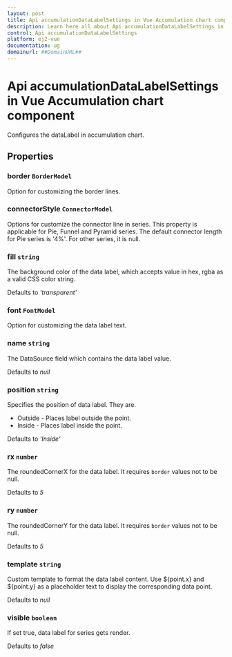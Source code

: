 ```yaml
---
layout: post
title: Api accumulationDataLabelSettings in Vue Accumulation chart component | Syncfusion
description: Learn here all about Api accumulationDataLabelSettings in Syncfusion Vue Accumulation chart component of Syncfusion Essential JS 2 and more.
control: Api accumulationDataLabelSettings 
platform: ej2-vue
documentation: ug
domainurl: ##DomainURL##
---
```


# Api accumulationDataLabelSettings in Vue Accumulation chart component

Configures the dataLabel in accumulation chart.

## Properties

### border `BorderModel`

Option for customizing the border lines.

### connectorStyle `ConnectorModel`

Options for customize the connector line in series. This property is applicable for Pie, Funnel and Pyramid series. The default connector length for Pie series is '4%'. For other series, it is null.

### fill `string`

The background color of the data label, which accepts value in hex, rgba as a valid CSS color string.

Defaults to *'transparent'*

### font `FontModel`

Option for customizing the data label text.

### name `string`

The DataSource field which contains the data label value.

Defaults to *null*

### position `string`

Specifies the position of data label. They are.
* Outside - Places label outside the point.
* Inside - Places label inside the point.

Defaults to *'Inside'*

### rx `number`

The roundedCornerX for the data label. It requires `border` values not to be null.

Defaults to *5*

### ry `number`

The roundedCornerY for the data label. It requires `border` values not to be null.

Defaults to *5*

### template `string`

Custom template to format the data label content. Use ${point.x} and ${point.y} as a placeholder text to display the corresponding data point.

Defaults to *null*

### visible `boolean`

If set true, data label for series gets render.

Defaults to *false*
